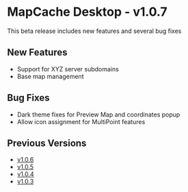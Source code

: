 # MapCache Desktop - v1.0.7

This beta release includes new features and several bug fixes

## New Features
 * Support for XYZ server subdomains
 * Base map management
 
## Bug Fixes
 * Dark theme fixes for Preview Map and coordinates popup
 * Allow icon assignment for MultiPoint features


## Previous Versions
 * [v1.0.6](https://github.com/ngageoint/mapcache-electron/blob/v1.0.6/changelog/v1.0.6.md)
 * [v1.0.5](https://github.com/ngageoint/mapcache-electron/blob/v1.0.5/changelog/v1.0.5.md)
 * [v1.0.4](https://github.com/ngageoint/mapcache-electron/blob/v1.0.5/changelog/v1.0.4.md)
 * [v1.0.3](https://github.com/ngageoint/mapcache-electron/blob/v1.0.5/changelog/v1.0.3.md)

